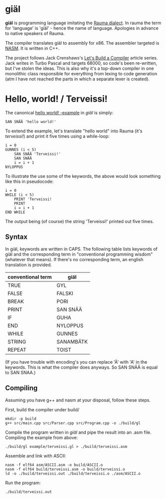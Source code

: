 # giäl

**giäl** is programming language imitating the [Rauma dialect](https://en.wikipedia.org/wiki/Rauma_dialect). In rauma the term for 'language' is 'giäl' - hence the name of language. Apologies in advance to native speakers of Rauma.

The compiler translates giäl to assembly for x86. The assembler targeted is [NASM](https://www.nasm.us). It is written in C++.

The project follows Jack Crenshaws's [Let's Build a Compiler](https://compilers.iecc.com/crenshaw/) article series. Jack writes in Turbo Pascal and targets 68000, so code's been re-written, but I've stolen the ideas. This is also why it's a top-down compiler in one monolithic class responsible for everything from lexing to code generation (atm I have not reached the parts in which a separate lexer is created).

# Hello, world! / Terveissi!

The canonical [hello world! -example](https://en.wikipedia.org/wiki/%22Hello,_World!%22_program) in *giäl* is simply:

    SAN SNÄÄ 'hello world!'

To extend the example, let's translate "hello world" into Rauma (it's *terveissi!*) and print it five times using a while-loop:

    i = 0
    GUNNES (i < 5)
        SAN SNÄÄ 'Terveissi!'
        SAN SNÄÄ
        i = i + 1    
    NYLOPPUS

To illustrate the use some of the keywords, the above would look something like this in pseudocode:

    i = 0
    WHILE (i < 5)
        PRINT 'Terveissi!
        PRINT
        i = i + 1
    END WHILE

The output being (of course) the string 'Terveissi!' printed out five times.

## Syntax

In giäl, keywords are written in CAPS. The following table lists keywords of giäl and the corresponding term in "conventional programming wisdom" (whatever that means). If there's no corresponding term, an english translation is provided.

| conventional term | giäl |
| ----- |----------------- |
| TRUE  | GYL              |       
| FALSE | FALSKI           |
| BREAK | PORI             |
| PRINT | SAN SNÄÄ         |
| IF    | GUHA             |
| END   | NYLOPPUS         |  
| WHILE | GUNNES           |
| STRING | SANAMBÄTK       |
| REPEAT | TOIST           |

(If you have trouble with encoding's you can replace 'Ä' with 'A' in the keywords. This is what the compiler does anyways. So SAN SNÄÄ is equal to SAN SNAA.)


## Compiling

Assuming you have g++ and nasm at your disposal, follow these steps.

First, build the compiler under build/

    mkdir -p build
    g++ src/main.cpp src/Parser.cpp src/Program.cpp -o ./build/gl
    
Compile the program written in *giäl* and pipe the result into an .asm file. Compiling the example from above:

    ./build/gl example/terveissi.gl > ./build/terveissi.asm

Assemble and link with ASCII:

    nasm -f elf64 asm/ASCII.asm -o build/ASCII.o
    nasm -f elf64 build/terveissi.asm -o build/terveissi.o
    ld -o ./build/terveissi.out ./build/terveissi.o ./asm/ASCII.o

Run the program:

    ./build/terveissi.out


